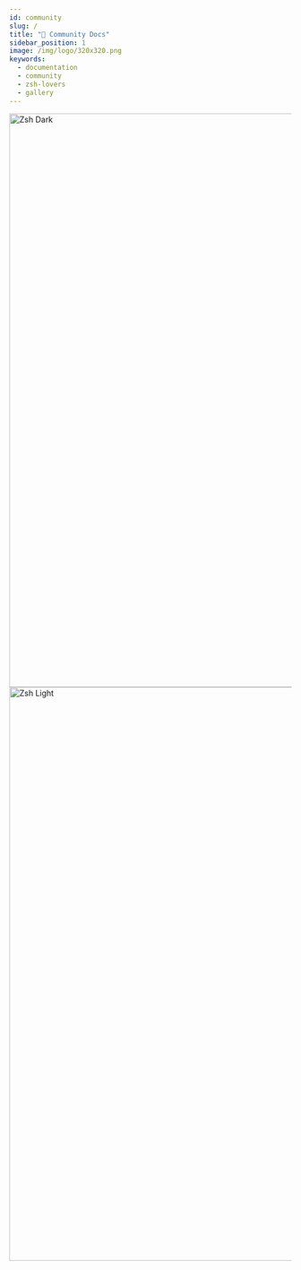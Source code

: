 ```yaml
---
id: community
slug: /
title: "👥 Community Docs"
sidebar_position: 1
image: /img/logo/320x320.png
keywords:
  - documentation
  - community
  - zsh-lovers
  - gallery
---
```


<!-- @format -->

<div className="RightView">
  <img className="ImageView" height="1024" width="768" src="/img/zsh/zsh1.png#gh-dark-mode-only" alt="Zsh Dark" />
  <img className="ImageView" height="1024" width="768" src="/img/zsh/zsh2.png#gh-light-mode-only" alt="Zsh Light" />
</div>
